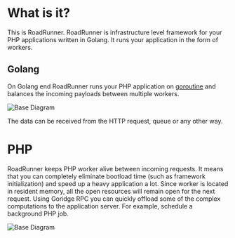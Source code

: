 # What is it?

This is RoadRunner. RoadRunner is infrastructure level framework for your PHP applications written in Golang. It runs
your application in the form of workers.

## Golang

On Golang end RoadRunner runs your PHP application on [goroutine](https://golang.org/doc/effective_go.html#goroutines)
and balances the incoming payloads between multiple workers.

![Base Diagram](https://user-images.githubusercontent.com/796136/65347341-79dd8600-dbe7-11e9-9621-1c5f2ef929e6.png)

The data can be received from the HTTP request, queue or any other way. 

# PHP

RoadRunner keeps PHP worker alive between incoming requests. It means that you can completely eliminate bootload time
(such as framework initialization) and speed up a heavy application a lot. Since worker is located in resident memory, all
the open resources will remain open for the next request. Using Goridge RPC you can quickly offload some of the complex computations to
the application server. For example, schedule a background PHP job.

![Base Diagram](https://user-images.githubusercontent.com/796136/65348057-00df2e00-dbe9-11e9-9173-f0bd4269c101.png)

